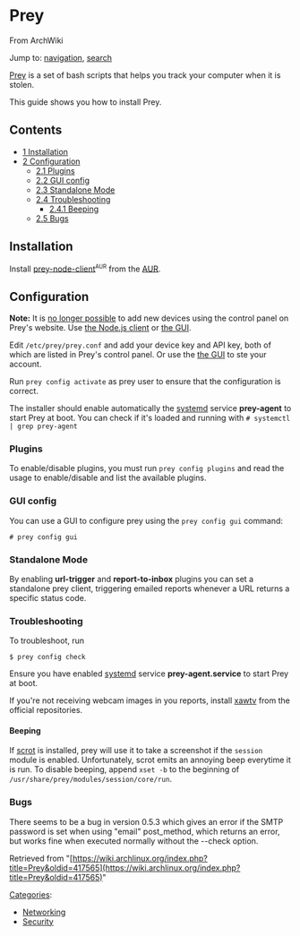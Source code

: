 # Prey

From ArchWiki

Jump to: [navigation](#column-one), [search](#searchInput)

[Prey](http://www.preyproject.com/) is a set of bash scripts that helps you track your computer when it is stolen.

This guide shows you how to install Prey.

## Contents

*   [1 Installation](#Installation)
*   [2 Configuration](#Configuration)
    *   [2.1 Plugins](#Plugins)
    *   [2.2 GUI config](#GUI_config)
    *   [2.3 Standalone Mode](#Standalone_Mode)
    *   [2.4 Troubleshooting](#Troubleshooting)
        *   [2.4.1 Beeping](#Beeping)
    *   [2.5 Bugs](#Bugs)

## Installation

Install [prey-node-client](https://aur.archlinux.org/packages/prey-node-client/)<sup><small>AUR</small></sup> from the [AUR](/index.php/AUR "AUR").

## Configuration

**Note:** It is [no longer possible](http://answers.preyproject.com/topics/add-new-device-manually#message-53178b9f27af477ee7000492) to add new devices using the control panel on Prey's website. Use [the Node.js client](https://github.com/prey/prey-node-client) or [the GUI](#GUI_config).

Edit `/etc/prey/prey.conf` and add your device key and API key, both of which are listed in Prey's control panel. Or use the [the GUI](#GUI_config) to ste your account.

Run `prey config activate` as prey user to ensure that the configuration is correct.

The installer should enable automatically the [systemd](/index.php/Systemd "Systemd") service **prey-agent** to start Prey at boot. You can check if it's loaded and running with `# systemctl | grep prey-agent`

### Plugins

To enable/disable plugins, you must run `prey config plugins` and read the usage to enable/disable and list the available plugins.

### GUI config

You can use a GUI to configure prey using the `prey config gui` command:

```
# prey config gui

```

### Standalone Mode

By enabling **url-trigger** and **report-to-inbox** plugins you can set a standalone prey client, triggering emailed reports whenever a URL returns a specific status code.

### Troubleshooting

To troubleshoot, run

 `$ prey config check` 

Ensure you have enabled [systemd](/index.php/Systemd "Systemd") service **prey-agent.service** to start Prey at boot.

If you're not receiving webcam images in you reports, install [xawtv](https://www.archlinux.org/packages/?name=xawtv) from the official repositories.

#### Beeping

If [scrot](/index.php/Taking_a_screenshot#scrot "Taking a screenshot") is installed, prey will use it to take a screenshot if the `session` module is enabled. Unfortunately, scrot emits an annoying beep everytime it is run. To disable beeping, append `xset -b` to the beginning of `/usr/share/prey/modules/session/core/run`.

### Bugs

There seems to be a bug in version 0.5.3 which gives an error if the SMTP password is set when using "email" post_method, which returns an error, but works fine when executed normally without the --check option.

Retrieved from "[https://wiki.archlinux.org/index.php?title=Prey&oldid=417565](https://wiki.archlinux.org/index.php?title=Prey&oldid=417565)"

[Categories](/index.php/Special:Categories "Special:Categories"):

*   [Networking](/index.php/Category:Networking "Category:Networking")
*   [Security](/index.php/Category:Security "Category:Security")